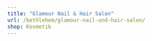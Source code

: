 ```yaml
---
title: "Glamour Nail & Hair Salon"
url: /bethlehem/glamour-nail-und-hair-salon/
shop: Kosmetik
---
```

